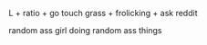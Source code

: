 <!---
sphericalduck/sphericalduck is a ✨ special ✨ repository because its `README.md` (this file) appears on your GitHub profile.
You can click the Preview link to take a look at your changes.
--->

L + ratio + go touch grass + frolicking + ask reddit

random ass girl doing random ass things
